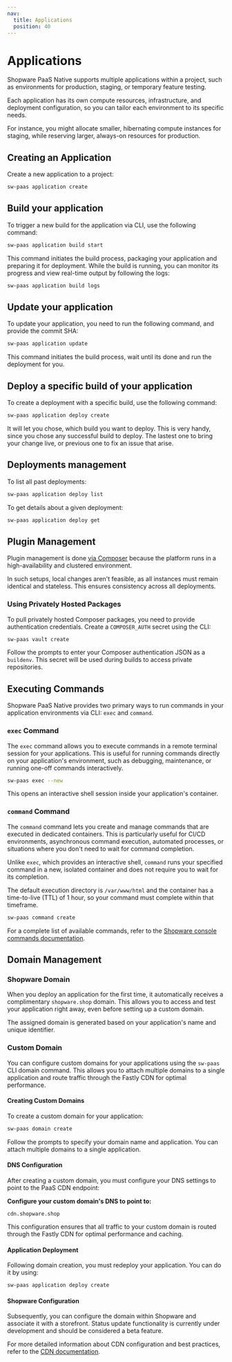 ```yaml
---
nav:
  title: Applications
  position: 40
---
```


# Applications

Shopware PaaS Native supports multiple applications within a project, such as environments for production, staging, or temporary feature testing.

Each application has its own compute resources, infrastructure, and deployment configuration, so you can tailor each environment to its specific needs.

For instance, you might allocate smaller, hibernating compute instances for staging, while reserving larger, always-on resources for production.

## Creating an Application

Create a new application to a project:

```sh
sw-paas application create
```

## Build your application

To trigger a new build for the application via CLI, use the following command:

```sh
sw-paas application build start
```

This command initiates the build process, packaging your application and preparing it for deployment. While the build is running, you can monitor its progress and view real-time output by following the logs:

```sh
sw-paas application build logs
```

## Update your application

To update your application, you need to run the following command, and provide the commit SHA:

```sh
sw-paas application update
```

This command initiates the build process, wait until its done and run the deployment for you.

## Deploy a specific build of your application

To create a deployment with a specific build, use the following command:

```sh
sw-paas application deploy create
```

It will let you chose, which build you want to deploy.
This is very handy, since you chose any successful build to deploy. The lastest one to bring your change live, or previous one to fix an issue that arise.

## Deployments management

To list all past deployments:

```sh
sw-paas application deploy list
```

To get details about a given deployment:

```sh
sw-paas application deploy get
```

## Plugin Management

Plugin management is done [via Composer](../../../../guides/hosting/installation-updates/extension-managment#installing-extensions-with-composer) because the platform runs in a high-availability and clustered environment.

In such setups, local changes aren't feasible, as all instances must remain identical and stateless. This ensures consistency across all deployments.

### Using Privately Hosted Packages

To pull privately hosted Composer packages, you need to provide authentication credentials. Create a `COMPOSER_AUTH` secret using the CLI:

```sh
sw-paas vault create
```

Follow the prompts to enter your Composer authentication JSON as a `buildenv`. This secret will be used during builds to access private repositories.

## Executing Commands

Shopware PaaS Native provides two primary ways to run commands in your application environments via CLI: `exec` and `command`.

### `exec` Command

The `exec` command allows you to execute commands in a remote terminal session for your applications. This is useful for running commands directly on your application's environment, such as debugging, maintenance, or running one-off commands interactively.

```sh
sw-paas exec --new
```

This opens an interactive shell session inside your application's container.

### `command` Command

The `command` command lets you create and manage commands that are executed in dedicated containers. This is particularly useful for CI/CD environments, asynchronous command execution, automated processes, or situations where you don't need to wait for command completion.

Unlike `exec`, which provides an interactive shell, `command` runs your specified command in a new, isolated container and does not require you to wait for its completion.

The default execution directory is `/var/www/html` and the container has a time-to-live (TTL) of 1 hour, so your command must complete within that timeframe.

```sh
sw-paas command create
```

For a complete list of available commands, refer to the [Shopware console commands documentation](https://docs.shopware.com/en/shopware-6-en/tutorials-and-faq/shopware-cli).

## Domain Management

### Shopware Domain

When you deploy an application for the first time, it automatically receives a complimentary `shopware.shop` domain. This allows you to access and test your application right away, even before setting up a custom domain.

The assigned domain is generated based on your application's name and unique identifier.

### Custom Domain

You can configure custom domains for your applications using the `sw-paas` CLI domain command. This allows you to attach multiple domains to a single application and route traffic through the Fastly CDN for optimal performance.

#### Creating Custom Domains

To create a custom domain for your application:

```sh
sw-paas domain create
```

Follow the prompts to specify your domain name and application. You can attach multiple domains to a single application.

#### DNS Configuration

After creating a custom domain, you must configure your DNS settings to point to the PaaS CDN endpoint:

**Configure your custom domain's DNS to point to:**

```dns
cdn.shopware.shop
```

This configuration ensures that all traffic to your custom domain is routed through the Fastly CDN for optimal performance and caching.

#### Application Deployment

Following domain creation, you must redeploy your application. You can do it by using:

```sh
sw-paas application deploy create
```

#### Shopware Configuration

Subsequently, you can configure the domain within Shopware and associate it with a storefront. Status update functionality is currently under development and should be considered a beta feature.

For more detailed information about CDN configuration and best practices, refer to the [CDN documentation](../cdn/index.md).
